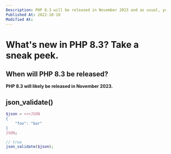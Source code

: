 ```yaml
---
Description: PHP 8.3 will be released in November 2023 and as usual, you need to be upn to date with new features and breaking changes for easy transitions.
Published At: 2022-10-10
Modified At:
---
```


# What's new in PHP 8.3? Take a sneak peek.

## When will PHP 8.3 be released?

**PHP 8.3 will likely be released in November 2023.**

## json_validate()

```php
$json = <<<JSON
{
    "foo": "bar"
}
JSON;

// true
json_validate($json);
```
